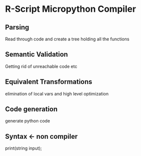 # R-Script Micropython Compiler

## Parsing
Read through code and create a tree holding all the functions

## Semantic Validation
Getting rid of unreachable code etc

## Equivalent Transformations
elimination of local vars and high level optimization

## Code generation
generate python code

## Syntax <- non compiler
print(string input);
